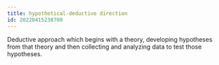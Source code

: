 ```yaml
---
title: hypothetical-deductive direction
id: 20220415238700
---
```


Deductive approach which begins with a theory, developing hypotheses from that theory and then collecting and analyzing data to test those hypotheses.